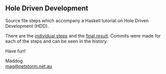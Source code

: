 ## Hole Driven Development

Source file steps which accompany a Haskell tutorial on Hole Driven 
Development (HDD).

There are the [individual steps](tree/master/src/step) and the 
[final result](tree/master/src/code/Hdd.hs).  Commits were made 
for each of the steps and can be seen in the history.

Have fun!

Maddog   
mag@netstorm.net.au

